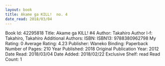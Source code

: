 ```yaml
---
layout: book
title: Akame ga KILL!  no. 4
date_read: 2018/03/04
---
```


Book Id: 42295818
Title: Akame ga KILL! #4
Author: Takahiro
Author l-f: Takahiro, Takahiro
Additional Authors: 
ISBN: 
ISBN13: 9788380962798
My Rating: 0
Average Rating: 4.23
Publisher: Waneko
Binding: Paperback
Number of Pages: 210
Year Published: 2018
Original Publication Year: 2012
Date Read: 2018/03/04
Date Added: 2018/02/22
Exclusive Shelf: read
Read Count: 1


